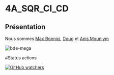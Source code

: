 # 4A_SQR_CI_CD

## Présentation

Nous sommes [Max Bonnici](https://github.com/MaxBonnici), [Doug](https://github.com/DoganKaptan) et [Anis Mouniym](https://github.com/AnisMouniym)

![bde-mega](https://user-images.githubusercontent.com/95021980/210582471-8ddd094d-ac9d-4e56-8dad-29d0fd7e7058.png)

#Status actions

[![GitHub watchers](https://img.shields.io/github/watchers/Naereen/StrapDown.js.svg?style=social&label=Watch&maxAge=2592000)](https://GitHub.com/Naereen/StrapDown.js/watchers/)
